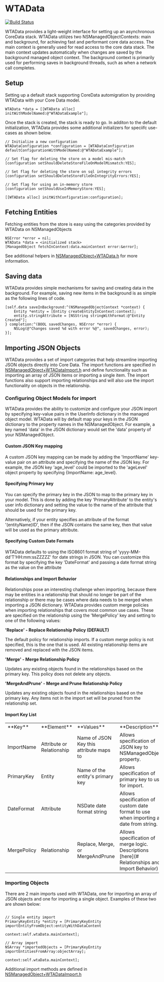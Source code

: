 WTAData
=======
[![Build Status](https://travis-ci.org/willowtreeapps/WTAData.svg?branch=develop)](https://travis-ci.org/willowtreeapps/WTAData?branch=develop)

WTAData provides a light-weight interface for setting up an asynchronous CoreData stack. WTAData utilizes two NSManagedObjectContexts: main and background, for achieving fast and performant core data access.  The main context is generally used for read access to the core data stack.  The main context updates automatically when changes are saved by the background managed object context.  The background context is primarily used for performing saves in background threads, such as when a network call completes.

## Setup

Setting up a default stack supporting CoreData automigration by providing WTAData with your Core Data model.

```objc
WTAData *data = [[WTAData alloc] initWithModelNamed:@"WTADataExample"];
```

Once the stack is created, the stack is ready to go.  In additon to the default initialization, WTAData provides some additional initializers for speciifc use-cases as shown below.

```objc
// Initialize a new configuration
WTADataConfiguration *configuration = [WTADataConfiguration defaultConfigurationWithModelNamed:@"WTADataExample"];

// Set flag for deleting the store on a model mis-match
[configuration setShouldDeleteStoreFileOnModelMismatch:YES];

// Set flag for deleting the store on sql integrity errors
[configuration setShouldDeleteStoreFileOnIntegrityErrors:YES];

// Set flag for using an in-memory store
[configuration setShouldUseInMemoryStore:YES];

[[WTAData alloc] initWithConfiguration:configuration];
```

## Fetching Entities

Fetching entities from the store is easy using the categories provided by WTAData on NSManagedObjects

```objc
NSError *error = nil;
WTAData *data = <initialized stack>
[ManagedObject fetchInContext:data.mainContext error:&error];
```

See additional helpers in [NSManagedObject+WTAData.h](./WTAData/categories/NSManagedObject+WTAData.h) for more information.

## Saving data

WTAData provides simple mechanisms for saving and creating data in the background.  For example, saving new items in the background is as simple as the following lines of code.

```objc
[self.data saveInBackground:^(NSManagedObjectContext *context) {
    Entity *entity = [Entity createEntityInContext:context];
    entity.stringAttribute = [NSString stringWithFormat:@"Entity Created"];
} completion:^(BOOL savedChanges, NSError *error) {
    NSLog(@"Changes saved %d with error %@", savedChanges, error);
}];
```

## Importing JSON Objects

WTAData provides a set of import categories that help streamline importing JSON objects directly
into Core Data. The import functions are specified in [NSManagedObject+WTADataImport.h](./WTAData/categories/NSManagedObject+WTADataImport.h) and define
functionality such as importing an array of JSON items or importing a single item. The import
functions also support importing relationships and will also use the import functionality on
objects in the relationship.

### Configuring Object Models for import

WTAData provides the ability to customize and configure your JSON import by specifying key-value pairs
in the UserInfo dictionary in the managed object model. WTAData will by default map your keys in the JSON dictionary to the property names in the NSManagedObject. For  example, a key named 'data' in the JSON dictionary would set the 'data' property of your NSManagedObject.

#### Custom JSON Key mapping

A custom JSON key mapping can be made by adding the 'ImportName' key-value pair on an attribute and specifying the name of the JSON key. For example, the JSON key
'age_level' could be imported to the 'ageLevel' object property by specifying {ImportName: age_level}.

#### Specifying Primary key

You can specify the primary key in the JSON to map to the primary key in your model.  This is done by
adding the key 'PrimaryAttribute' to the entity's user info dictionary and setting the value to the name
of the attribute that should be used for the primary key.

Alternatively, if your entity specifies an attribute of the format '(entityName)ID', then if the JSON contains
the same key, then that value will be used as the primary attribute.

#### Specifying Custom Date Formats

WTAData defaults to using the ISO8601 format string of 'yyyy-MM-dd'T'HH:mm:ssZZZZZ' for date strings in JSON.
You can customize this format by specifying the key 'DateFormat' and passing a date format string as the value on the attribute

#### Relationships and Import Behavior

Relationships pose an interesting challenge when importing, because there may be entities in a relationship
that should no longer be part of the relationship or there may be cases where data needs to be merged when
importing a JSON dictionary. WTAData provides custom merge policies when importing relationships that covers most common use cases. These are specified on the relationship using the 'MergePolicy' key and setting to one of the following values:

**'Replace' - Replace Relationship Policy (DEFAULT)**

The default policy for relationship imports.  If a custom merge policy is not specified, this is the one that is used. All existing relationship items are removed and replaced with the JSON items.

**'Merge' - Merge Relationship Policy**

Updates any existing objects found in the relationships based on the primary key. This policy does not delete any objects.

**'MergeAndPrune' - Merge and Prune Relationship Policy**

Updates any existing objects found in the relationships based on the primary key. Any items not in the import set will be pruned from the relationship set.

#### Import Key List

<table>
    <tr>
        <td>**Key**</td>
        <td>**Element**</td>
        <td>**Values**</td>
        <td>**Description**</td>
    </tr>
    <tr>
        <td>ImportName</td>
        <td>Attribute or Relationship</td>
        <td>Name of JSON Key this attribute maps to</td>
        <td>Allows specification of JSON key to NSManagedObject property.</td>
    </tr>
    <tr>
        <td>PrimaryKey</td>
        <td>Entity</td>
        <td>Name of the entity's primary key</td>
        <td>Allows specification of primary key to use for import.</td>
    </tr>
    <tr>
        <td>DateFormat</td>
        <td>Attribute</td>
        <td>NSDate date format string</td>
        <td>Allows specification of custom date format to use when importing a date from string.</td>
    </tr>
    <tr>
        <td>MergePolicy</td>
        <td>Relationship</td>
        <td>Replace, Merge, or MergeAndPrune</td>
        <td>Allows specification of merge logic. Descriptions [here](# Relationships and Import Behavior)</td>
    </tr>
</table>

### Importing Objects

There are 2 main imports used with WTAData, one for importing an array of JSON objects and one for importing a single object. Examples of these two are shown below:

```objc

// Single entity import
PrimaryKeyEntity *entity = [PrimaryKeyEntity importEntityFromObject:entityWithDataContent
                                                            context:self.wtaData.mainContext];

// Array import
NSArray *importedObjects = [PrimaryKeyEntity importEntitiesFromArray:objectArray];
                                                            context:self.wtaData.mainContext];
```

Additional import methods are defined in [NSManagedObject+WTADataImport.h](./WTAData/categories/NSManagedObject+WTADataImport.h)
